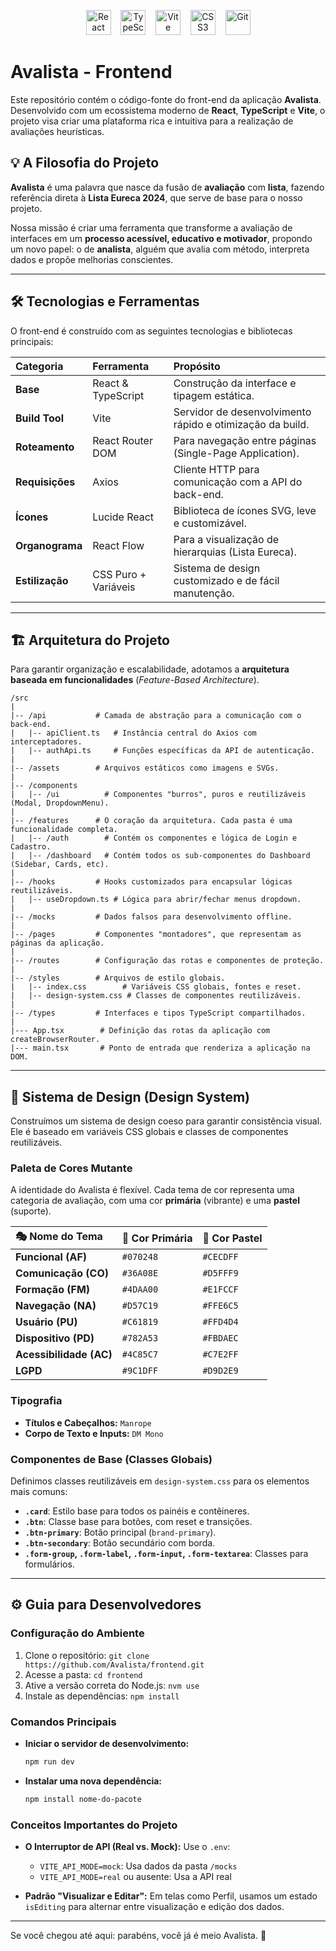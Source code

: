 <p align="center">
  <img src="https://cdn.jsdelivr.net/gh/devicons/devicon/icons/react/react-original.svg" alt="React" width="40" />
  &nbsp;&nbsp;
  <img src="https://cdn.jsdelivr.net/gh/devicons/devicon/icons/typescript/typescript-original.svg" alt="TypeScript" width="40" />
  &nbsp;&nbsp;
  <img src="https://cdn.jsdelivr.net/gh/devicons/devicon/icons/vite/vite-original.svg" alt="Vite" width="40" />
  &nbsp;&nbsp;
  <img src="https://cdn.jsdelivr.net/gh/devicons/devicon/icons/css3/css3-original.svg" alt="CSS3" width="40" />
  &nbsp;&nbsp;
  <img src="https://cdn.jsdelivr.net/gh/devicons/devicon/icons/git/git-original.svg" alt="Git" width="40" />
</p>


# Avalista - Frontend

Este repositório contém o código-fonte do front-end da aplicação **Avalista**. Desenvolvido com um ecossistema moderno de **React**, **TypeScript** e **Vite**, o projeto visa criar uma plataforma rica e intuitiva para a realização de avaliações heurísticas.

## 💡 A Filosofia do Projeto

**Avalista** é uma palavra que nasce da fusão de **avaliação** com **lista**, fazendo referência direta à **Lista Eureca 2024**, que serve de base para o nosso projeto.

Nossa missão é criar uma ferramenta que transforme a avaliação de interfaces em um **processo acessível, educativo e motivador**, propondo um novo papel: o de **analista**, alguém que avalia com método, interpreta dados e propõe melhorias conscientes.

---

## 🛠️ Tecnologias e Ferramentas

O front-end é construído com as seguintes tecnologias e bibliotecas principais:

| Categoria       | Ferramenta           | Propósito                                                 |
| :-------------- | :------------------- | :-------------------------------------------------------- |
| **Base**        | React & TypeScript   | Construção da interface e tipagem estática.               |
| **Build Tool**  | Vite                 | Servidor de desenvolvimento rápido e otimização da build. |
| **Roteamento**  | React Router DOM     | Para navegação entre páginas (Single-Page Application).   |
| **Requisições** | Axios                | Cliente HTTP para comunicação com a API do back-end.      |
| **Ícones**      | Lucide React         | Biblioteca de ícones SVG, leve e customizável.            |
| **Organograma** | React Flow           | Para a visualização de hierarquias (Lista Eureca).        |
| **Estilização** | CSS Puro + Variáveis | Sistema de design customizado e de fácil manutenção.      |

---

## 🏗️ Arquitetura do Projeto

Para garantir organização e escalabilidade, adotamos a **arquitetura baseada em funcionalidades** (*Feature-Based Architecture*).

```
/src
|
|-- /api           # Camada de abstração para a comunicação com o back-end.
|   |-- apiClient.ts   # Instância central do Axios com interceptadores.
|   |-- authApi.ts     # Funções específicas da API de autenticação.
|
|-- /assets        # Arquivos estáticos como imagens e SVGs.
|
|-- /components
|   |-- /ui          # Componentes "burros", puros e reutilizáveis (Modal, DropdownMenu).
|
|-- /features      # O coração da arquitetura. Cada pasta é uma funcionalidade completa.
|   |-- /auth        # Contém os componentes e lógica de Login e Cadastro.
|   |-- /dashboard   # Contém todos os sub-componentes do Dashboard (Sidebar, Cards, etc).
|
|-- /hooks         # Hooks customizados para encapsular lógicas reutilizáveis.
|   |-- useDropdown.ts # Lógica para abrir/fechar menus dropdown.
|
|-- /mocks         # Dados falsos para desenvolvimento offline.
|
|-- /pages         # Componentes "montadores", que representam as páginas da aplicação.
|
|-- /routes        # Configuração das rotas e componentes de proteção.
|
|-- /styles        # Arquivos de estilo globais.
|   |-- index.css        # Variáveis CSS globais, fontes e reset.
|   |-- design-system.css # Classes de componentes reutilizáveis.
|
|-- /types         # Interfaces e tipos TypeScript compartilhados.
|
|--- App.tsx        # Definição das rotas da aplicação com createBrowserRouter.
|--- main.tsx       # Ponto de entrada que renderiza a aplicação na DOM.
```

---

## 🎨 Sistema de Design (Design System)

Construímos um sistema de design coeso para garantir consistência visual. Ele é baseado em variáveis CSS globais e classes de componentes reutilizáveis.

### Paleta de Cores Mutante

A identidade do Avalista é flexível. Cada tema de cor representa uma categoria de avaliação, com uma cor **primária** (vibrante) e uma **pastel** (suporte).

| 🎭 Nome do Tema         | 🎯 Cor Primária | 🌸 Cor Pastel |
| :---------------------- | :-------------- | :------------ |
| **Funcional (AF)**      | `#070248`       | `#CECDFF`     |
| **Comunicação (CO)**    | `#36A08E`       | `#D5FFF9`     |
| **Formação (FM)**       | `#4DAA00`       | `#E1FCCF`     |
| **Navegação (NA)**      | `#D57C19`       | `#FFE6C5`     |
| **Usuário (PU)**        | `#C61819`       | `#FFD4D4`     |
| **Dispositivo (PD)**    | `#782A53`       | `#FBDAEC`     |
| **Acessibilidade (AC)** | `#4C85C7`       | `#C7E2FF`     |
| **LGPD**                | `#9C1DFF`       | `#D9D2E9`     |

### Tipografia

* **Títulos e Cabeçalhos:** `Manrope`
* **Corpo de Texto e Inputs:** `DM Mono`

### Componentes de Base (Classes Globais)

Definimos classes reutilizáveis em `design-system.css` para os elementos mais comuns:

* **`.card`**: Estilo base para todos os painéis e contêineres.
* **`.btn`**: Classe base para botões, com reset e transições.
* **`.btn-primary`**: Botão principal (`brand-primary`).
* **`.btn-secondary`**: Botão secundário com borda.
* **`.form-group`, `.form-label`, `.form-input`, `.form-textarea`**: Classes para formulários.

---

## ⚙️ Guia para Desenvolvedores

### Configuração do Ambiente

1. Clone o repositório: `git clone https://github.com/Avalista/frontend.git`
2. Acesse a pasta: `cd frontend`
3. Ative a versão correta do Node.js: `nvm use`
4. Instale as dependências: `npm install`

### Comandos Principais

* **Iniciar o servidor de desenvolvimento:**

  ```bash
  npm run dev
  ```
* **Instalar uma nova dependência:**

  ```bash
  npm install nome-do-pacote
  ```

### Conceitos Importantes do Projeto

* **O Interruptor de API (Real vs. Mock):** Use o `.env`:

  * `VITE_API_MODE=mock`: Usa dados da pasta `/mocks`
  * `VITE_API_MODE=real` ou ausente: Usa a API real

* **Padrão "Visualizar e Editar":** Em telas como Perfil, usamos um estado `isEditing` para alternar entre visualização e edição dos dados.

---

Se você chegou até aqui: parabéns, você já é meio Avalista. 🚀
